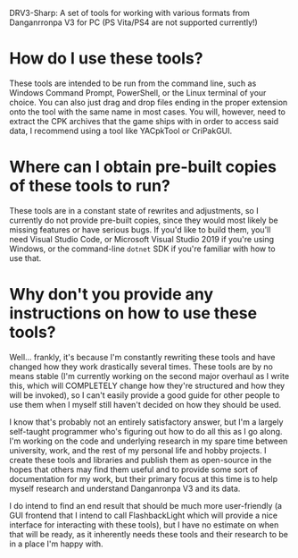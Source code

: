 DRV3-Sharp: A set of tools for working with various formats from Danganrronpa V3 for PC (PS Vita/PS4 are not supported currently!)

# How do I use these tools?
These tools are intended to be run from the command line, such as Windows Command Prompt, PowerShell, or the Linux terminal of your choice. You can also just drag and drop files ending in the proper extension onto the tool with the same name in most cases. You will, however, need to extract the CPK archives that the game ships with in order to access said data, I recommend using a tool like YACpkTool or CriPakGUI.

# Where can I obtain pre-built copies of these tools to run?
These tools are in a constant state of rewrites and adjustments, so I currently do not provide pre-built copies, since they would most likely be missing features or have serious bugs. If you'd like to build them, you'll need Visual Studio Code, or Microsoft Visual Studio 2019 if you're using Windows, or the command-line `dotnet` SDK if you're familiar with how to use that.

# Why don't you provide any instructions on how to use these tools?
Well... frankly, it's because I'm constantly rewriting these tools and have changed how they work drastically several times. These tools are by no means stable (I'm currently working on the second major overhaul as I write this, which will COMPLETELY change how they're structured and how they will be invoked), so I can't easily provide a good guide for other people to use them when I myself still haven't decided on how they should be used.

I know that's probably not an entirely satisfactory answer, but I'm a largely self-taught programmer who's figuring out how to do all this as I go along. I'm working on the code and underlying research in my spare time between university, work, and the rest of my personal life and hobby projects. I create these tools and libraries and publish them as open-source in the hopes that others may find them useful and to provide some sort of documentation for my work, but their primary focus at this time is to help myself research and understand Danganronpa V3 and its data.

I do intend to find an end result that should be much more user-friendly (a GUI frontend that I intend to call FlashbackLight which will provide a nice interface for interacting with these tools), but I have no estimate on when that will be ready, as it inherently needs these tools and their research to be in a place I'm happy with.